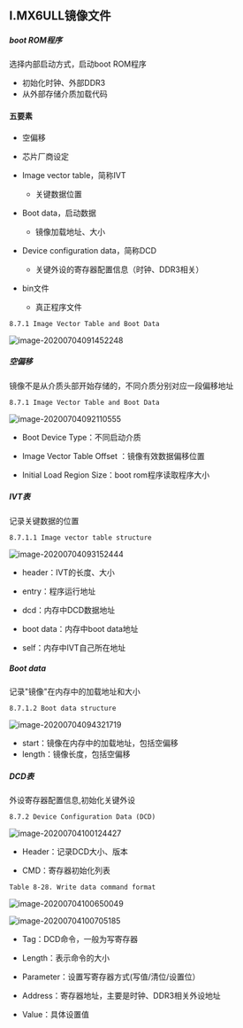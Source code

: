 ##  I.MX6ULL镜像文件

##### boot ROM程序

选择内部启动方式，启动boot ROM程序

- 初始化时钟、外部DDR3
- 从外部存储介质加载代码

#### 五要素

- 空偏移
  
- 芯片厂商设定
  
- Image vector table，简称IVT

  - 关键数据位置

- Boot data，启动数据

  - 镜像加载地址、大小

- Device configuration data，简称DCD

  - 关键外设的寄存器配置信息（时钟、DDR3相关）

- bin文件

  - 真正程序文件

    

```
8.7.1 Image Vector Table and Boot Data
```

![image-20200704091452248](C:\Users\admin\AppData\Roaming\Typora\typora-user-images\image-20200704091452248.png)

##### 空偏移

镜像不是从介质头部开始存储的，不同介质分别对应一段偏移地址

```
8.7.1 Image Vector Table and Boot Data
```

![image-20200704092110555](C:\Users\admin\AppData\Roaming\Typora\typora-user-images\image-20200704092110555.png)

- Boot Device Type：不同启动介质

- Image Vector Table Offset ：镜像有效数据偏移位置

- Initial Load Region Size：boot rom程序读取程序大小



##### IVT表

记录关键数据的位置

```
8.7.1.1 Image vector table structure
```

![image-20200704093152444](C:\Users\admin\AppData\Roaming\Typora\typora-user-images\image-20200704093152444.png)

- header：IVT的长度、大小

- entry：程序运行地址

- dcd：内存中DCD数据地址

- boot data：内存中boot data地址

- self：内存中IVT自己所在地址



##### Boot data

记录"镜像"在内存中的加载地址和大小

```
8.7.1.2 Boot data structure
```

![image-20200704094321719](C:\Users\admin\AppData\Roaming\Typora\typora-user-images\image-20200704094321719.png)

- start：镜像在内存中的加载地址，包括空偏移
- length：镜像长度，包括空偏移



##### DCD表

外设寄存器配置信息,初始化关键外设

```
8.7.2 Device Configuration Data (DCD)
```

![image-20200704100124427](C:\Users\admin\AppData\Roaming\Typora\typora-user-images\image-20200704100124427.png)

- Header：记录DCD大小、版本

- CMD：寄存器初始化列表

```
Table 8-28. Write data command format
```

![image-20200704100650049](C:\Users\admin\AppData\Roaming\Typora\typora-user-images\image-20200704100650049.png)

![image-20200704100705185](C:\Users\admin\AppData\Roaming\Typora\typora-user-images\image-20200704100705185.png)

- Tag：DCD命令，一般为写寄存器

- Length：表示命令的大小

- Parameter：设置写寄存器方式(写值/清位/设置位）

- Address：寄存器地址，主要是时钟、DDR3相关外设地址

- Value：具体设置值

